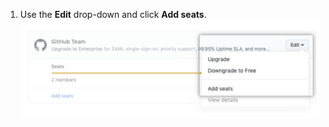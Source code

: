 1. Use the **Edit** drop-down and click **Add seats**. ![Edit drop-down menu](/assets/images/help/billing/add-seats-dropdown.png)
